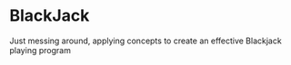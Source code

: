 # BlackJack
Just messing around, applying concepts to create an effective Blackjack playing program
